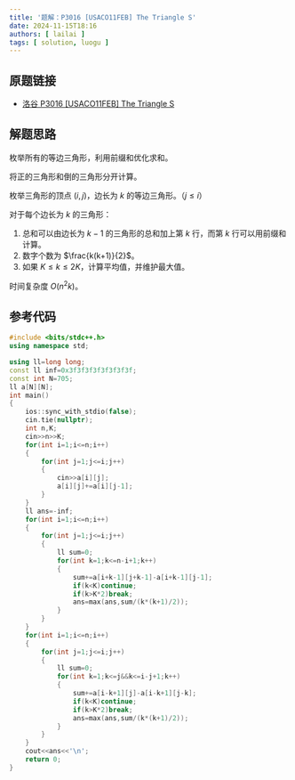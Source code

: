 ```yaml
---
title: '题解：P3016 [USACO11FEB] The Triangle S'
date: 2024-11-15T18:16
authors: [ lailai ]
tags: [ solution, luogu ]
---
```


## 原题链接

- [洛谷 P3016 [USACO11FEB] The Triangle S](https://www.luogu.com.cn/problem/P3016)

<!-- truncate -->

## 解题思路

枚举所有的等边三角形，利用前缀和优化求和。

将正的三角形和倒的三角形分开计算。

枚举三角形的顶点 $(i,j)$，边长为 $k$ 的等边三角形。（$j\le i$）

对于每个边长为 $k$ 的三角形：

1. 总和可以由边长为 $k-1$ 的三角形的总和加上第 $k$ 行，而第 $k$ 行可以用前缀和计算。
2. 数字个数为 $\frac{k(k+1)}{2}$。
3. 如果 $K\le k\le 2K$，计算平均值，并维护最大值。

时间复杂度 $O(n^2k)$。

## 参考代码

```cpp
#include <bits/stdc++.h>
using namespace std;

using ll=long long;
const ll inf=0x3f3f3f3f3f3f3f3f;
const int N=705;
ll a[N][N];
int main()
{
	ios::sync_with_stdio(false);
	cin.tie(nullptr);
	int n,K;
	cin>>n>>K;
	for(int i=1;i<=n;i++)
	{
		for(int j=1;j<=i;j++)
		{
			cin>>a[i][j];
			a[i][j]+=a[i][j-1];
		}
	}
	ll ans=-inf;
	for(int i=1;i<=n;i++)
	{
		for(int j=1;j<=i;j++)
		{
			ll sum=0;
			for(int k=1;k<=n-i+1;k++)
			{
				sum+=a[i+k-1][j+k-1]-a[i+k-1][j-1];
				if(k<K)continue;
				if(k>K*2)break;
				ans=max(ans,sum/(k*(k+1)/2));
			}
		}
	}
	for(int i=1;i<=n;i++)
	{
		for(int j=1;j<=i;j++)
		{
			ll sum=0;
			for(int k=1;k<=j&&k<=i-j+1;k++)
			{
				sum+=a[i-k+1][j]-a[i-k+1][j-k];
				if(k<K)continue;
				if(k>K*2)break;
				ans=max(ans,sum/(k*(k+1)/2));
			}
		}
	}
	cout<<ans<<'\n';
	return 0;
}
```
